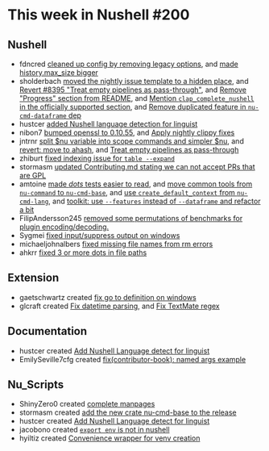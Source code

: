 # This week in Nushell #200

## Nushell

- fdncred [cleaned up config by removing legacy options](https://github.com/nushell/nushell/pull/9496), and [made history.max_size bigger](https://github.com/nushell/nushell/pull/9494)
- sholderbach [moved the nightly issue template to a hidden place](https://github.com/nushell/nushell/pull/9495), and [Revert #8395 "Treat empty pipelines as pass-through"](https://github.com/nushell/nushell/pull/9472), and [Remove "Progress" section from README](https://github.com/nushell/nushell/pull/9471), and [Mention `clap_complete_nushell` in the officially supported section](https://github.com/nushell/nushell/pull/9468), and [Remove duplicated feature in `nu-cmd-dataframe` dep](https://github.com/nushell/nushell/pull/9461)
- hustcer [added Nushell language detection for linguist](https://github.com/nushell/nushell/pull/9491)
- nibon7 [bumped openssl to 0.10.55](https://github.com/nushell/nushell/pull/9488), and [Apply nightly clippy fixes](https://github.com/nushell/nushell/pull/9482)
- jntrnr [split $nu variable into scope commands and simpler $nu](https://github.com/nushell/nushell/pull/9487), and [revert: move to ahash](https://github.com/nushell/nushell/pull/9464), and [Treat empty pipelines as pass-through](https://github.com/nushell/nushell/pull/8395)
- zhiburt [fixed indexing issue for `table --expand`](https://github.com/nushell/nushell/pull/9484)
- stormasm [updated Contributing.md stating we can not accept PRs that are GPL](https://github.com/nushell/nushell/pull/9483)
- amtoine [made _dots_ tests easier to read](https://github.com/nushell/nushell/pull/9467), and [move common tools from `nu-command` to `nu-cmd-base`](https://github.com/nushell/nushell/pull/9455), and [use `create_default_context` from `nu-cmd-lang`](https://github.com/nushell/nushell/pull/9454), and [toolkit: use `--features` instead of `--dataframe` and refactor a bit](https://github.com/nushell/nushell/pull/9425)
- FilipAndersson245 [removed some permutations of benchmarks for plugin encoding/decoding.](https://github.com/nushell/nushell/pull/9465)
- Sygmei [fixed input/suppress output on windows](https://github.com/nushell/nushell/pull/9459)
- michaeljohnalbers [fixed missing file names from rm errors](https://github.com/nushell/nushell/pull/9120)
- ahkrr [fixed 3 or more dots in file paths](https://github.com/nushell/nushell/pull/8544)

## Extension

- gaetschwartz created [fix go to definition on windows](https://github.com/nushell/vscode-nushell-lang/pull/141)
- glcraft created [Fix datetime parsing](https://github.com/nushell/vscode-nushell-lang/pull/140), and [Fix TextMate regex](https://github.com/nushell/vscode-nushell-lang/pull/137)

## Documentation

- hustcer created [Add Nushell Language detect for linguist](https://github.com/nushell/nushell.github.io/pull/955)
- EmilySeville7cfg created [fix(contributor-book): named args example](https://github.com/nushell/nushell.github.io/pull/954)

## Nu_Scripts

- ShinyZero0 created [complete manpages](https://github.com/nushell/nu_scripts/pull/534)
- stormasm created [add the new crate nu-cmd-base to the release](https://github.com/nushell/nu_scripts/pull/533)
- hustcer created [Add Nushell Language detect for linguist](https://github.com/nushell/nu_scripts/pull/532)
- jacobono created [`export env` is not in nushell](https://github.com/nushell/nu_scripts/pull/529)
- hyiltiz created [Convenience wrapper for venv creation](https://github.com/nushell/nu_scripts/pull/514)
